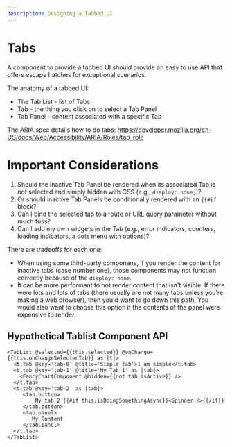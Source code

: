 ```yaml
---
description: Designing a Tabbed UI
---
```


# Tabs

A component to provide a tabbed UI should provide an easy to use API that offers escape hatches for exceptional scenarios.

The anatomy of a tabbed UI:
- The Tab List - list of Tabs
- Tab - the thing you click on to select a Tab Panel
- Tab Panel - content associated with a specific Tab

The ARIA spec details how to do tabs: https://developer.mozilla.org/en-US/docs/Web/Accessibility/ARIA/Roles/tab_role


# Important Considerations

1. Should the inactive Tab Panel be rendered when its associated Tab is not selected and simply hidden with CSS (e.g., `display: none;`)?
2. Or should inactive Tab Panels be conditionally rendered with an `{{#if` block?
3. Can I bind the selected tab to a route or URL query parameter without much fuss?
4. Can I add my own widgets in the Tab (e.g., error indicators, counters, loading indicators, a dots menu with options)?

There are tradeoffs for each one:
- When using some third-party componens, if you render the content for inactive tabs (case number one), those components may not function correctly because of the `display: none`.
- It can be more performant to not render content that isn't visible. If there were lots and lots of tabs (there usually are not many tabs unless you're making a web browser), then you'd want to go down this path. You would also want to choose this option if the contents of the panel were expensive to render.

## Hypothetical Tablist Component API

```
<TabList @selected={{this.selected}} @onChange={{this.onChangeSelectedTab}} as |t|>
  <t.tab @key='tab-0' @title='Simple tab'>I am simple</t.tab>
  <t.tab @key='tab-1' @title='My Tab 1' as |tab|>
    <FancyChartComponent @hidden={{not tab.isActive}} />
  </t.tab>
  <t.tab @key='tab-2' as |tab|>
     <tab.button>
         My tab 2 {{#if this.isDoingSomethingAsync}}<Spinner />{{/if}}
     </tab.button>
     <tab.panel>
        My Content
     </tab.panel>
  </t.tab>
</TabList>
```
